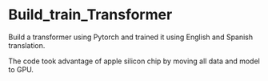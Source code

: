 # Build_train_Transformer
Build a transformer using Pytorch and trained it using English and Spanish translation.

The code took advantage of apple silicon chip by moving all data and model to GPU.
